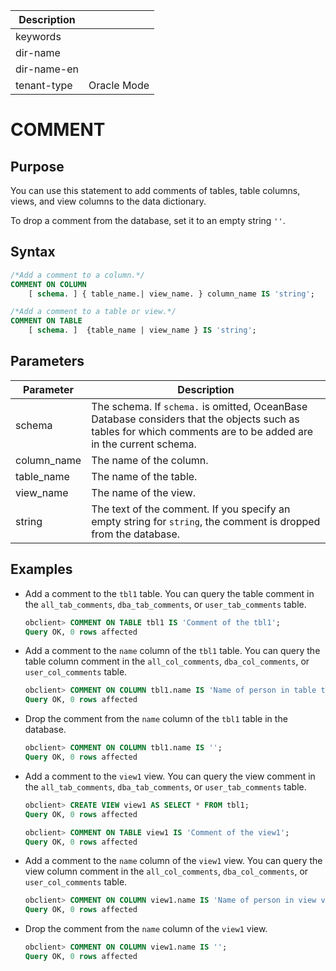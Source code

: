 | Description   |                 |
|---------------|-----------------|
| keywords      |                 |
| dir-name      |                 |
| dir-name-en   |                 |
| tenant-type   | Oracle Mode     |

# COMMENT

## Purpose

You can use this statement to add comments of tables, table columns, views, and view columns to the data dictionary.

To drop a comment from the database, set it to an empty string `''`.

## Syntax

```sql
/*Add a comment to a column.*/
COMMENT ON COLUMN
    [ schema. ] { table_name.| view_name. } column_name IS 'string';

/*Add a comment to a table or view.*/
COMMENT ON TABLE
    [ schema. ]  {table_name | view_name } IS 'string';
```

## Parameters

| Parameter | Description |
|-------------|-----------------------------------------------------------------------|
| schema | The schema. If `schema.` is omitted, OceanBase Database considers that the objects such as tables for which comments are to be added are in the current schema.  |
| column_name | The name of the column.  |
| table_name | The name of the table.  |
| view_name | The name of the view.  |
| string | The text of the comment. If you specify an empty string for `string`, the comment is dropped from the database.  |

## Examples

* Add a comment to the `tbl1` table. You can query the table comment in the `all_tab_comments`, `dba_tab_comments`, or `user_tab_comments` table.

   ```sql
   obclient> COMMENT ON TABLE tbl1 IS 'Comment of the tbl1';
   Query OK, 0 rows affected
   ```

* Add a comment to the `name` column of the `tbl1` table. You can query the table column comment in the `all_col_comments`, `dba_col_comments`, or `user_col_comments` table.

   ```sql
   obclient> COMMENT ON COLUMN tbl1.name IS 'Name of person in table tbl1';
   Query OK, 0 rows affected
   ```

* Drop the comment from the `name` column of the `tbl1` table in the database.

   ```sql
   obclient> COMMENT ON COLUMN tbl1.name IS '';
   Query OK, 0 rows affected
   ```

* Add a comment to the `view1` view. You can query the view comment in the `all_tab_comments`, `dba_tab_comments`, or `user_tab_comments` table.

   ```sql
   obclient> CREATE VIEW view1 AS SELECT * FROM tbl1;
   Query OK, 0 rows affected

   obclient> COMMENT ON TABLE view1 IS 'Comment of the view1';
   Query OK, 0 rows affected
   ```

* Add a comment to the `name` column of the `view1` view. You can query the view column comment in the `all_col_comments`, `dba_col_comments`, or `user_col_comments` table.

   ```sql
   obclient> COMMENT ON COLUMN view1.name IS 'Name of person in view view1';
   Query OK, 0 rows affected
   ```

* Drop the comment from the `name` column of the `view1` view.

   ```sql
   obclient> COMMENT ON COLUMN view1.name IS '';
   Query OK, 0 rows affected
   ```
